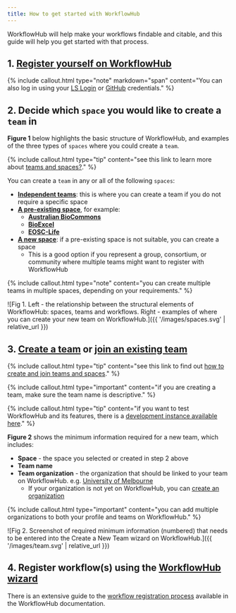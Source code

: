 ```yaml
---
title: How to get started with WorkflowHub
---
```


WorkflowHub will help make your workflows findable and citable, and this guide will help you get started with that process.

## 1. [Register yourself on WorkflowHub](https://workflowhub.eu/signup)

{% include callout.html type="note" markdown="span"
content="You can also log in using your [LS Login](https://lifescience-ri.eu/ls-login/) or [GitHub](https://github.com/) credentials." %}

## 2. Decide which `space` you would like to create a `team` in

**Figure 1** below highlights the basic structure of WorkflowHub, and examples of the three types of `spaces` where you could create a `team`.

{% include callout.html type="tip" content="see this link to learn more about [teams and spaces?](https://about.workflowhub.eu/docs/what-is-a-team/)." %}

You can create a `team` in any or all of the following `spaces`:

- [**Independent teams**](https://workflowhub.eu/programmes/3): this is where you can create a team if you do not require a specific space
- [**A pre-existing space**](https://workflowhub.eu/programmes), for example:
     * [**Australian BioCommons**](https://workflowhub.eu/programmes/8)
     * [**BioExcel**](https://workflowhub.eu/programmes/2)
     * [**EOSC-Life**](https://workflowhub.eu/programmes/6)
- [**A new space**](https://workflowhub.eu/programmes/new): if a pre-existing space is not suitable, you can create a space
     * This is a good option if you represent a group, consortium, or community where multiple teams might want to register with WorkflowHub

{% include callout.html type="note" content="you can create multiple teams in multiple spaces, depending on your requirements." %}

![Fig 1. Left - the relationship between the structural elements of
WorkflowHub: spaces, teams and workflows. Right - examples of
where you can create your new team on WorkflowHub.]({{ '/images/spaces.svg' | relative_url }})

## 3. [Create a team](https://workflowhub.eu/projects/guided_create) or [join an existing team](https://workflowhub.eu/projects/guided_join)

{% include callout.html type="tip" content="see this link to find out [how to create and join teams and spaces](https://about.workflowhub.eu/docs/joining-a-team/)." %}

{% include callout.html type="important" content="if you are creating a team, make sure the team name is descriptive." %}

{% include callout.html type="tip" content="if you want to test WorkflowHub and its features, 
there is a [development instance available here](https://dev.workflowhub.eu/)." %}

**Figure 2** shows the minimum information required for a new team, which includes:

- **Space** - the space you selected or created in step 2 above
- **Team name**
- **Team organization** - the organization that should be linked to your team on WorkflowHub. e.g. [University of Melbourne]()
     * If your organization is not yet on WorkflowHub, you can [create an organization](https://workflowhub.eu/institutions/new)

{% include callout.html type="important" content="you can add multiple organizations to both your profile and teams on WorkflowHub." %}

![Fig 2. Screenshot of required minimum information (numbered) that needs
to be entered into the Create a New Team wizard on WorkflowHub.]({{ '/images/team.svg' | relative_url }})

## 4. Register workflow(s) using the [WorkflowHub wizard](https://workflowhub.eu/workflows/new)

There is an extensive guide to the [workflow registration process](https://about.workflowhub.eu/docs/registering-a-workflow/) 
available in the WorkflowHub documentation.
